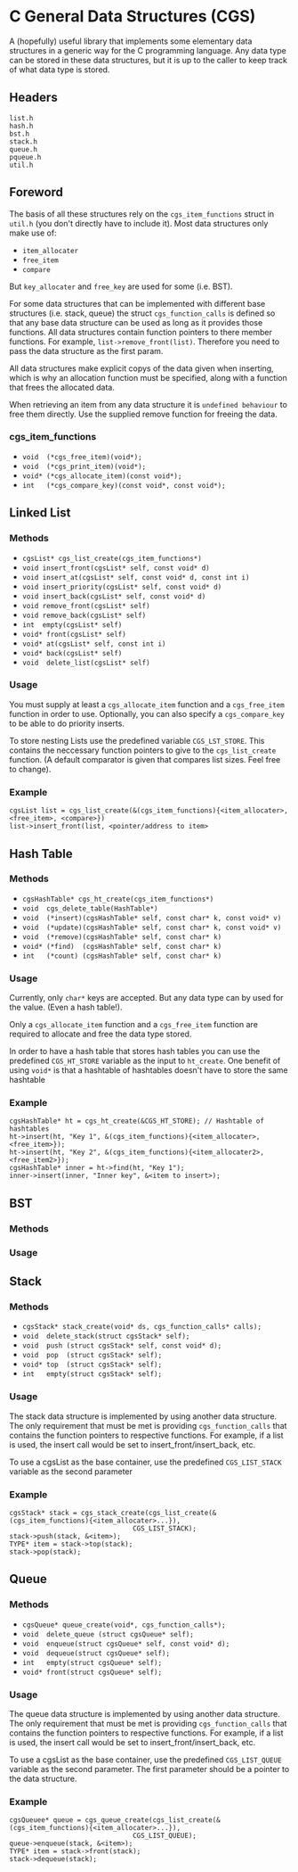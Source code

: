 #  C General Data Structures (CGS)

A (hopefully) useful library that implements some elementary 
data structures in a generic way for the C programming language. 
Any data type can be stored in these data structures, but it is up to the
caller to keep track of what data type is stored. 

## Headers
	list.h
	hash.h
	bst.h
	stack.h
	queue.h
	pqueue.h
	util.h

## Foreword
The basis of all these structures rely on the `cgs_item_functions` struct in `util.h` (you don't directly have to include it). 
Most data structures only make use of:

* `item_allocater`
* `free_item`
* `compare`

But `key_allocater` and `free_key` are used for some (i.e. BST).

For some data structures that can be implemented with different base structures 
(i.e. stack, queue) the struct `cgs_function_calls` is defined so that any base
data structure can be used as long as it provides those functions. All data
structures contain function pointers to there member functions.
For example, `list->remove_front(list)`. Therefore you need to pass the data structure as the first param.

All data structures make explicit copys of the data given when inserting, which is why an allocation function must be specified, along with a function that frees the allocated data.

When retrieving an item from any data structure it is `undefined behaviour` to free them directly. Use the supplied remove function for freeing the data.

### cgs\_item_functions
* `void  (*cgs_free_item)(void*);`
* `void  (*cgs_print_item)(void*);`
* `void* (*cgs_allocate_item)(const void*);`
* `int   (*cgs_compare_key)(const void*, const void*);`


## Linked List

### Methods

* `cgsList* cgs_list_create(cgs_item_functions*)`
* `void insert_front(cgsList* self, const void* d)`
* `void insert_at(cgsList* self, const void* d, const int i)`
* `void insert_priority(cgsList* self, const void* d)`
* `void insert_back(cgsList* self, const void* d)`
* `void remove_front(cgsList* self)`
* `void remove_back(cgsList* self)`
* `int  empty(cgsList* self)`
* `void* front(cgsList* self)`
* `void* at(cgsList* self, const int i)`
* `void* back(cgsList* self)`
* `void  delete_list(cgsList* self)`

### Usage
You must supply at least a `cgs_allocate_item` function and a `cgs_free_item` function
in order to use. Optionally, you can also specify a `cgs_compare_key` to be able to do priority inserts.

To store nesting Lists use the predefined variable `CGS_LST_STORE`. This contains the neccessary
function pointers to give to the `cgs_list_create` function. (A default comparator is given that compares
list sizes. Feel free to change).

### Example
	cgsList list = cgs_list_create(&(cgs_item_functions){<item_allocater>, <free_item>, <compare>})
	list->insert_front(list, <pointer/address to item>


## Hash Table

### Methods

* `cgsHashTable* cgs_ht_create(cgs_item_functions*)`
* `void  cgs_delete_table(HashTable*)`
* `void  (*insert)(cgsHashTable* self, const char* k, const void* v)`
* `void  (*update)(cgsHashTable* self, const char* k, const void* v)`
* `void  (*remove)(cgsHashTable* self, const char* k)`
* `void* (*find)  (cgsHashTable* self, const char* k)`
* `int   (*count) (cgsHashTable* self, const char* k)`

### Usage
Currently, only `char*` keys are accepted. But any data type can by used 
for the value. (Even a hash table!).

Only a `cgs_allocate_item` function and a `cgs_free_item` function are required
to allocate and free the data type stored.

In order to have a hash table that stores hash tables you can use the
predefined `CGS_HT_STORE` variable as the input to `ht_create`. One benefit of using `void*` is that a hashtable of hashtables doesn't have to store the same
hashtable 

### Example
	cgsHashTable* ht = cgs_ht_create(&CGS_HT_STORE); // Hashtable of hashtables
	ht->insert(ht, "Key 1", &(cgs_item_functions){<item_allocater>, <free_item>});
	ht->insert(ht, "Key 2", &(cgs_item_functions){<item_allocater2>, <free_item2>});
	cgsHashTable* inner = ht->find(ht, "Key 1");
	inner->insert(inner, "Inner key", &<item to insert>);
	

## BST

### Methods

### Usage

## Stack

### Methods

* `cgsStack* stack_create(void* ds, cgs_function_calls* calls);`
* `void  delete_stack(struct cgsStack* self);`
* `void  push (struct cgsStack* self, const void* d);`
* `void  pop  (struct cgsStack* self);`
* `void* top  (struct cgsStack* self);`
* `int   empty(struct cgsStack* self);`

### Usage

The stack data structure is implemented by using another data structure. The only requirement that
must be met is providing `cgs_function_calls` that contains the function pointers to respective functions.
For example, if a list is used, the insert call would be set to insert\_front/insert\_back, etc.

To use a cgsList as the base container, use the predefined `CGS_LIST_STACK` variable as the second parameter

### Example
	cgsStack* stack = cgs_stack_create(cgs_list_create(&(cgs_item_functions){<item_allocater>...}), 
								   CGS_LIST_STACK);
	stack->push(stack, &<item>);
	TYPE* item = stack->top(stack);
	stack->pop(stack);
	

## Queue

### Methods

* `cgsQueue* queue_create(void*, cgs_function_calls*);`
* `void  delete_queue (struct cgsQueue* self);`
* `void  enqueue(struct cgsQueue* self, const void* d);`
* `void  dequeue(struct cgsQueue* self);`
* `int   empty(struct cgsQueue* self);`
* `void* front(struct cgsQueue* self);`

### Usage

The queue data structure is implemented by using another data structure. The only requirement that must be met is providing `cgs_function_calls` that contains the function pointers to respective functions.
For example, if a list is used, the insert call would be set to insert\_front/insert\_back, etc.

To use a cgsList as the base container, use the predefined `CGS_LIST_QUEUE` variable as the second parameter. The first parameter should be a pointer to the data structure.

### Example
	cgsQueuee* queue = cgs_queue_create(cgs_list_create(&(cgs_item_functions){<item_allocater>...}), 
								   CGS_LIST_QUEUE);
	queue->enqueue(stack, &<item>);
	TYPE* item = stack->front(stack);
	stack->dequeue(stack);
